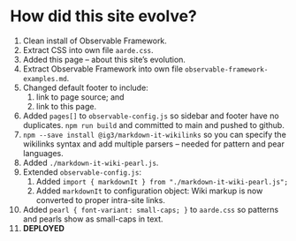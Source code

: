 # How did this site evolve?
1. Clean install of Observable Framework.
1. Extract CSS into own file `aarde.css`.
1. Added this page – about this site’s evolution.
1. Extract Observable Framework into own file `observable-framework-examples.md`.
1. Changed default footer to include:
    1. link to page source; and
    1. link to this page.
1. Added `pages[]` to `observable-config.js` so sidebar and footer have no duplicates.
`npm run build` and committed to main and pushed to github.
1. `npm --save install @ig3/markdown-it-wikilinks` so you can specify the wikilinks syntax and add multiple parsers – needed for pattern and pear languages.
1. Added `./markdown-it-wiki-pearl.js`.
1. Extended `observable-config.js`:
    1. Added `import { markdownIt } from "./markdown-it-wiki-pearl.js";`
    1. Added `markdownIt` to configuration object: Wiki markup is now converted to proper intra-site links.
1. Added `pearl { font-variant: small-caps; }` to `aarde.css` so patterns and pearls show as small-caps in text.
1. **DEPLOYED**